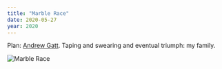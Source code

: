 ```yaml
---
title: "Marble Race"
date: 2020-05-27
year: 2020
---
```


Plan: [Andrew Gatt](https://paperrollercoasters.com/).
Taping and swearing and eventual triumph: my family.

<p><img src="{{ '/files/2020/05/marble-race.jpg' | relative_url }}" alt="Marble Race" /></p>
